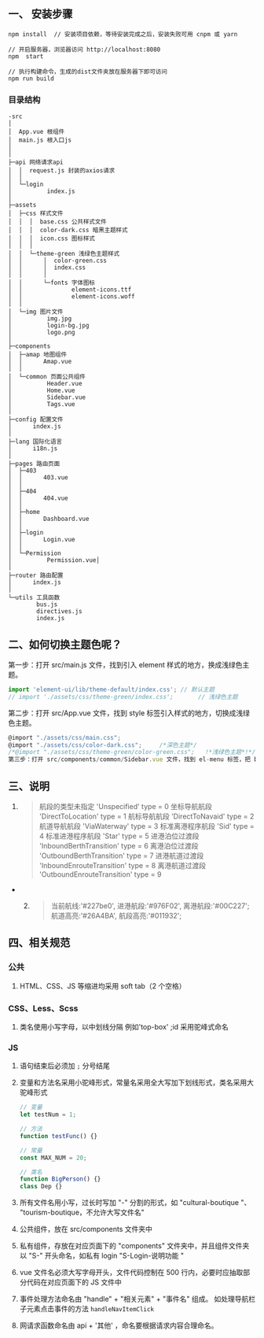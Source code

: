 ## 一、 安装步骤

```
npm install  // 安装项目依赖，等待安装完成之后，安装失败可用 cnpm 或 yarn

// 开启服务器，浏览器访问 http://localhost:8080
npm  start

// 执行构建命令，生成的dist文件夹放在服务器下即可访问
npm run build

```

### 目录结构

```
-src
│
│  App.vue 根组件
│  main.js 根入口js
│
│
├─api 网络请求api
│  │  request.js 封装的axios请求
│  │
│  └─login
│          index.js
│
├─assets
│  ├─css 样式文件
│  │  │  base.css 公共样式文件
│  │  │  color-dark.css 暗黑主题样式
│  │  │  icon.css 图标样式
│  │  │
│  │  └─theme-green 浅绿色主题样式
│  │      │  color-green.css
│  │      │  index.css
│  │      │
│  │      └─fonts 字体图标
│  │              element-icons.ttf
│  │              element-icons.woff
│  │
│  └─img 图片文件
│          img.jpg
│          login-bg.jpg
│          logo.png
│
├─components
│  ├─amap 地图组件
│  │      Amap.vue
│  │
│  └─common 页面公共组件
│          Header.vue
│          Home.vue
│          Sidebar.vue
│          Tags.vue
│
├─config 配置文件
│      index.js
│
├─lang 国际化语言
│      i18n.js
│
├─pages 路由页面
│  ├─403
│  │      403.vue
│  │
│  ├─404
│  │      404.vue
│  │
│  ├─home
│  │      Dashboard.vue
│  │
│  ├─login
│  │      Login.vue
│  │
│  └─Permission
│          Permission.vue│
│
├─router 路由配置
│      index.js
│
└─utils 工具函数
        bus.js
        directives.js
        index.js

```

## 二、如何切换主题色呢？

第一步：打开 src/main.js 文件，找到引入 element 样式的地方，换成浅绿色主题。

```javascript
import 'element-ui/lib/theme-default/index.css'; // 默认主题
// import './assets/css/theme-green/index.css';       // 浅绿色主题
```

第二步：打开 src/App.vue 文件，找到 style 标签引入样式的地方，切换成浅绿色主题。

```javascript
@import "./assets/css/main.css";
@import "./assets/css/color-dark.css";     /*深色主题*/
/*@import "./assets/css/theme-green/color-green.css";   !*浅绿色主题*!*/
第三步：打开 src/components/common/Sidebar.vue 文件，找到 el-menu 标签，把 background-color/text-color/active-text-color 属性去掉即可。
```

## 三、说明

1.  > 航段的类型未指定 'Unspecified' type = 0
    > 坐标导航航段 'DirectToLocation' type = 1
    > 航标导航航段 'DirectToNavaid' type = 2
    > 航道导航航段 'ViaWaterway' type = 3
    > 标准离港程序航段 'Sid' type = 4
    > 标准进港程序航段 'Star' type = 5
    > 进港泊位过渡段 'InboundBerthTransition' type = 6
    > 离港泊位过渡段 'OutboundBerthTransition' type = 7
    > 进港航道过渡段 'InboundEnrouteTransition' type = 8
    > 离港航道过渡段 'OutboundEnrouteTransition' type = 9

-   2.  > 当前航线:'#227be0', 进港航段:'#976F02', 离港航段:'#00C227';
        > 航道高亮:'#26A4BA', 航段高亮:'#011932';

## 四、相关规范

### 公共

1. HTML、CSS、JS 等缩进均采用 soft tab（2 个空格）

### CSS、Less、Scss

1. 类名使用小写字母，以中划线分隔 例如'top-box' ;id 采用驼峰式命名

### JS

1. 语句结束后必须加 `;` 分号结尾

2. 变量和方法名采用小驼峰形式，常量名采用全大写加下划线形式，类名采用大驼峰形式

    ```javascript
    // 变量
    let testNum = 1;

    // 方法
    function testFunc() {}

    // 常量
    const MAX_NUM = 20;

    // 类名
    function BigPerson() {}
    class Dep {}
    ```

3. 所有文件名用小写，过长时写加 "-" 分割的形式，如 "cultural-boutique "、 "tourism-boutique，不允许大写文件名"

4. 公共组件，放在 src/components 文件夹中

5. 私有组件，存放在对应页面下的 "components" 文件夹中，并且组件文件夹以 "S-" 开头命名，如私有 login "S-Login-说明功能 "

6. vue 文件名必须大写字母开头，文件代码控制在 500 行内，必要时应抽取部分代码在对应页面下的 JS 文件中

7. 事件处理方法命名由 "handle" + "相关元素" + "事件名" 组成。 如处理导航栏子元素点击事件的方法 `handleNavItemClick`

8. 网请求函数命名由 api + '其他' ，命名要根据请求内容合理命名。
